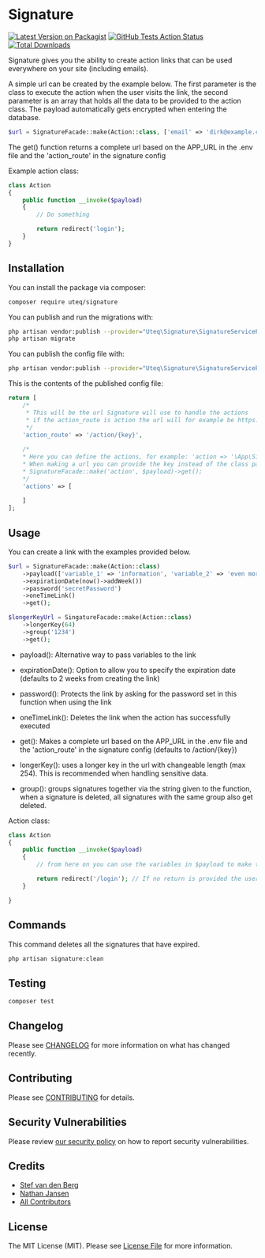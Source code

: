 # Signature

[![Latest Version on Packagist](https://img.shields.io/packagist/v/uteq/signature.svg)](https://packagist.org/packages/uteq/signature)
[![GitHub Tests Action Status](https://img.shields.io/github/workflow/status/uteq/signature/run-tests?label=tests)](https://github.com/uteq/signature/actions?query=workflow%3ATests+branch%3Amaster)
[![Total Downloads](https://img.shields.io/packagist/dt/uteq/signature.svg)](https://packagist.org/packages/uteq/signature)

Signature gives you the ability to create action links that can be used everywhere on your site (including emails).

A simple url can be created by the example below. The first parameter is the class to execute the action when the user visits the link, the second parameter is an array that holds all the data to be provided to the action class. The payload automatically gets encrypted when entering the database.
```php 
$url = SignatureFacade::make(Action::class, ['email' => 'dirk@example.com'])->get();
```
The get() function returns a complete url based on the APP_URL in the .env file and the 'action_route' in the signature config

Example action class:
```php
class Action 
{
    public function __invoke($payload)
    {
        // Do something      

        return redirect('login');
    }
}
```
## Installation

You can install the package via composer:

```bash
composer require uteq/signature
```

You can publish and run the migrations with:

```bash
php artisan vendor:publish --provider="Uteq\Signature\SignatureServiceProvider" --tag="migrations"
php artisan migrate
```

You can publish the config file with:
```bash
php artisan vendor:publish --provider="Uteq\Signature\SignatureServiceProvider" --tag="config"
```

This is the contents of the published config file:

```php
return [
    /*
     * This will be the url Signature will use to handle the actions
     * if the action_route is action the url will for example be https://example.com/action/{key}
     */
    'action_route' => '/action/{key}',
    
    /*
    * Here you can define the actions, for example: 'action => '\App\SignatureActions\Action'
    * When making a url you can provide the key instead of the class path, when using the example above it would look like
    * SignatureFacade::make('action', $payload)->get();
    */
    'actions' => [
        
    ]
];
```

## Usage
  You can create a link with the examples provided below. 
``` php
$url = SignatureFacade::make(Action::class)
    ->payload(['variable_1' => 'information', 'variable_2' => 'even more information'])
    ->expirationDate(now()->addWeek())
    ->password('secretPassword')
    ->oneTimeLink()
    ->get();

$longerKeyUrl = SingatureFacade::make(Action::class)
    ->longerKey(64)
    ->group('1234')
    ->get();
```
- payload(): Alternative way to pass variables to the link
- expirationDate(): Option to allow you to specify the expiration date (defaults to 2 weeks from creating the link)
- password(): Protects the link by asking for the password set in this function when using the link
- oneTimeLink(): Deletes the link when the action has successfully executed
- get(): Makes a complete url based on the APP_URL in the .env file and the 'action_route' in the signature config (defaults to /action/{key})

- longerKey(): uses a longer key in the url with changeable length (max 254). This is recommended when handling sensitive data.
- group(): groups signatures together via the string given to the function, when a signature is deleted, all signatures with the same group also get deleted.

Action class:
```php
class Action
{
    public function __invoke($payload)
    {
        // from here on you can use the variables in $payload to make the link actually do something;

        return redirect('/login'); // If no return is provided the user will be redirected to "/".
    }

}
```

## Commands

This command deletes all the signatures that have expired.
```bash
php artisan signature:clean
```

## Testing

``` bash
composer test
```

## Changelog

Please see [CHANGELOG](CHANGELOG.md) for more information on what has changed recently.

## Contributing

Please see [CONTRIBUTING](.github/CONTRIBUTING.md) for details.

## Security Vulnerabilities

Please review [our security policy](../../security/policy) on how to report security vulnerabilities.

## Credits

- [Stef van den Berg](https://github.com/stef1904berg)
- [Nathan Jansen](https://github.com/uteq)
- [All Contributors](../../contributors)

## License

The MIT License (MIT). Please see [License File](LICENSE.md) for more information.
